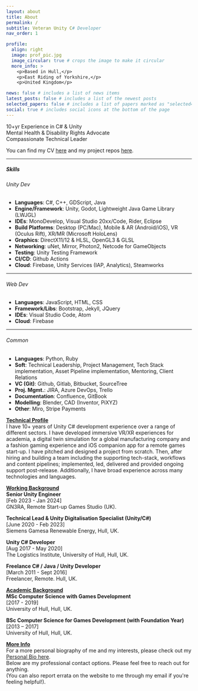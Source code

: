 ```yaml
---
layout: about
title: About
permalink: /
subtitle: Veteran Unity C# Developer
nav_order: 1

profile:
  align: right
  image: prof_pic.jpg
  image_circular: true # crops the image to make it circular
  more_info: >
    <p>Based in Hull,</p>
    <p>East Riding of Yorkshire,</p>
    <p>United Kingdom</p>

news: false # includes a list of news items
latest_posts: false # includes a list of the newest posts
selected_papers: false # includes a list of papers marked as "selected={true}"
social: true # includes social icons at the bottom of the page
---
```


<div>
<p> 
  10+yr Experience in C# & Unity <br>
  Mental Health & Disability Rights Advocate<br>
  Compassionate Technical Leader<br>
</p>
<p>
  You can find my CV <a href="/cv">here</a> and my project repos <a href="/repositories">here</a>.
</p>
</div>
<hr>
<div>
  <h5>Skills</h5>
  <p>
  <h6>Unity Dev</h6>
  <ul>
    <li><b>Languages</b>: C#, C++, GDScript, Java</li>
    <li><b>Engine/Framework</b>: Unity, Godot, Lightweight Java Game Library (LWJGL)</li>
    <li><b>IDEs</b>: MonoDevelop, Visual Studio 20xx/Code, Rider, Eclipse</li>
    <li><b>Build Platforms</b>: Desktop (PC/Mac), Mobile & AR (Android/iOS), VR (Oculus Rift), XR/MR (Microsoft HoloLens)</li>
    <li><b>Graphics</b>: DirectX11/12 & HLSL, OpenGL3 & GLSL</li>
    <li><b>Networking</b>: uNet, Mirror, Photon2, Netcode for GameObjects </li>
    <li><b>Testing</b>: Unity Testing Framework</li>
    <li><b>CI/CD</b>: Github Actions </li>
    <li><b>Cloud</b>: Firebase, Unity Services (IAP, Analytics), Steamworks</li>
  </ul>
  </p>
  <hr>
  <p>
  <h6>Web Dev</h6>
  <ul>
    <li><b>Languages</b>: JavaScript, HTML, CSS</li>
    <li><b>Framework/Libs</b>: Bootstrap, Jekyll, JQuery</li>
    <li><b>IDEs</b>: Visual Studio Code, Atom</li>
    <li><b>Cloud</b>: Firebase</li>
  </ul>
  </p>
  <hr>
  <p>
  <h6>Common</h6>
  <ul>
    <li><b>Languages</b>: Python, Ruby</li>
    <li><b>Soft</b>: Technical Leadership, Project Management, Tech Stack implementation, Asset Pipeline implementation, Mentoring, Client Relations</li>
    <li><b>VC (Git)</b>: Github, Gitlab, Bitbucket, SourceTree</li>
    <li><b>Proj. Mgmt.</b>: JIRA, Azure DevOps, Trello</li>
    <li><b>Documentation</b>: Confluence, GitBook</li>
    <li><b>Modelling</b>: Blender, CAD (Inventor, PiXYZ)</li>
    <li><b>Other</b>: Miro, Stripe Payments</li>
  </ul>
</p>
</div>
<div>
<p>
  <strong><u>Technical Profile</u></strong>
  <br>
  I have 10+ years of Unity C# development experience over a range of different sectors. I have developed immersive VR/XR experiences for academia, a digital twin simulation for a global manufacturing company and a fashion gaming experience and iOS companion app for a remote games start-up. I have pitched and designed a project from scratch. Then, after hiring and building a team including the supporting tech-stack, workflows and content pipelines; implemented, led, delivered and provided ongoing support post-release. Additionally, I have broad experience across many technologies and languages.
</p>
</div>
<div>
<p>
  <strong><u>Working Background</u></strong>
  <br>
  <b>Senior Unity Engineer</b> <br>
  [Feb 2023 - Jan 2024]<br>
  GN3RA, Remote Start-up Games Studio (UK).
</p>
<p>
  <b>Technical Lead & Unity Digitalisation Specialist (Unity/C#)</b><br>
  [June 2020 - Feb 2023] <br>
  Siemens Gamesa Renewable Energy, Hull, UK.
</p>
<p>
  <b>Unity C# Developer</b><br>
  [Aug 2017 - May 2020] <br>
  The Logistics Institute, University of Hull, Hull, UK.
</p>
<p>
  <b>Freelance C# / Java / Unity Developer</b><br>
  [March 2011 - Sept 2016] <br>
  Freelancer, Remote. Hull, UK.
</p>
<p>
  <strong><u>Academic Background</u></strong><br>
  <b>MSc Computer Science with Games Development</b><br>
  [2017 - 2019] <br>
  University of Hull, Hull, UK.
</p>
<p>
  <b>BSc Computer Science for Games Development (with Foundation Year)</b><br>
  [2013 – 2017] <br>
  University of Hull, Hull, UK.
</p>
</div>
<div>
<p>
  <strong><u>More Info</u></strong>
  <br>
  For a more personal biography of me and my interests, please check out my <a href='/bio'>Personal Bio here</a>.
  <br>
  Below are my professional contact options. Please feel free to reach out for anything.
  <br>
  (You can also report errata on the website to me through my email if you're feeling helpful!).
</p>
<div>